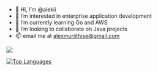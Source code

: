 - :wave: Hi, I’m @alekii
- :eyes: I’m interested in enterprise application development
- :seedling: I’m currently learning Go and AWS
- :revolving_hearts:️ I’m looking to collaborate on Java projects
- :mailbox: email me at alexmuriithise@gmail.com
  
<a href="http://www.github.com/alekii"><img src="https://github-readme-streak-stats.herokuapp.com/?user=alekii&stroke=ffffff&background=1c1917&ring=0891b2&fire=0891b2&currStreakNum=ffffff&currStreakLabel=0891b2&sideNums=ffffff&sideLabels=ffffff&dates=ffffff&hide_border=true" /></a>

<a href="https://github.com/alekii" align="left"><img src="https://github-readme-stats.vercel.app/api/top-langs/?username=alekii&langs_count=10&title_color=0891b2&text_color=ffffff&icon_color=0891b2&bg_color=1c1917&hide_border=true&locale=en&custom_title=Top%20%Languages" alt="Top Languages" /></a>
